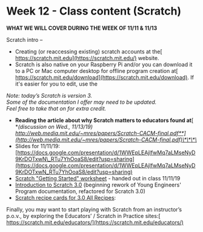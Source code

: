 # Week 12 - Class content \(Scratch\)

**WHAT WE WILL COVER DURING THE WEEK OF 11/11  & 11/13**

Scratch intro –

* Creating \(or reaccessing existing\) scratch accounts at the[ https://scratch.mit.edu](https://scratch.mit.edu/) website.  
* Scratch is also native on your Raspberry Pi and/or you can download it to a PC or Mac computer desktop for offline program creation at[ https://scratch.mit.edu/download](https://scratch.mit.edu/download). If it's easier for you to edit, use the 

_Note: today’s Scratch is version 3.   
Some of the documentation I offer may need to be updated.   
Feel free to take that on for extra credit._

* **Reading the article about why Scratch matters to educators found at**[ **\(discussion on Wed., 11/13/19\) http://web.media.mit.edu/~mres/papers/Scratch-CACM-final.pdf**](http://web.media.mit.edu/~mres/papers/Scratch-CACM-final.pdf)\*\*\*\*
* Slides for 11/11/19: [https://docs.google.com/presentation/d/1WWEpLEAjIfwMq7aLMseNyD9KrDOTxwN\_RTu7YhOoaS8/edit?usp=sharing](https://docs.google.com/presentation/d/1WWEpLEAjIfwMq7aLMseNyD9KrDOTxwN_RTu7YhOoaS8/edit?usp=sharing)
* [Scratch "Getting Started" worksheet](https://docs.google.com/document/d/1C8TBoL7RPL_CY3HsXlxLR011Y8rq0CVhPO0bieiD0E4/edit?usp=sharing) - handed out in class 11/11/19
* [Introduction to Scratch 3.0](https://docs.google.com/document/d/1qi4UM3DeXpdPZtB1ElkvYrksSsSqtBN6dnHxwZy7U8E/edit?usp=sharing) \(beginning rework of Young Engineers' Program documentation, refactored for Scratch 3.0\) 
* [Scratch recipe cards for 3.0 All Recipes](https://resources.scratch.mit.edu/www/cards/en/scratch-cards-all.pdf):

Finally, you may want to start playing with Scratch from an instructor’s p.o.v., by exploring the Educators’ / Scratch in Practice sites:[ https://scratch.mit.edu/educators/](https://scratch.mit.edu/educators/)

